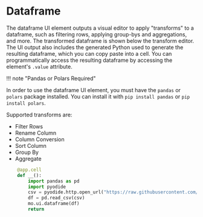 # Dataframe

The dataframe UI element outputs a visual editor to apply "transforms" to a dataframe, such as filtering rows, applying group-bys and aggregations, and more. The transformed dataframe is shown below the transform editor. The UI output also includes the generated Python used to generate the resulting dataframe, which you can copy paste into a cell. You can programmatically access the resulting dataframe by accessing the element's `.value` attribute.

!!! note "Pandas or Polars Required"

  In order to use the dataframe UI element, you must have the `pandas` or `polars` package installed.
  You can install it with `pip install pandas` or `pip install polars`.

Supported transforms are:

- Filter Rows
- Rename Column
- Column Conversion
- Sort Column
- Group By
- Aggregate

```python
    @app.cell
    def __():
        import pandas as pd
        import pyodide
        csv = pyodide.http.open_url("https://raw.githubusercontent.com/mwaskom/seaborn-data/master/iris.csv")
        df = pd.read_csv(csv)
        mo.ui.dataframe(df)
        return
```

<!-- ::: marimo.ui.dataframe -->
